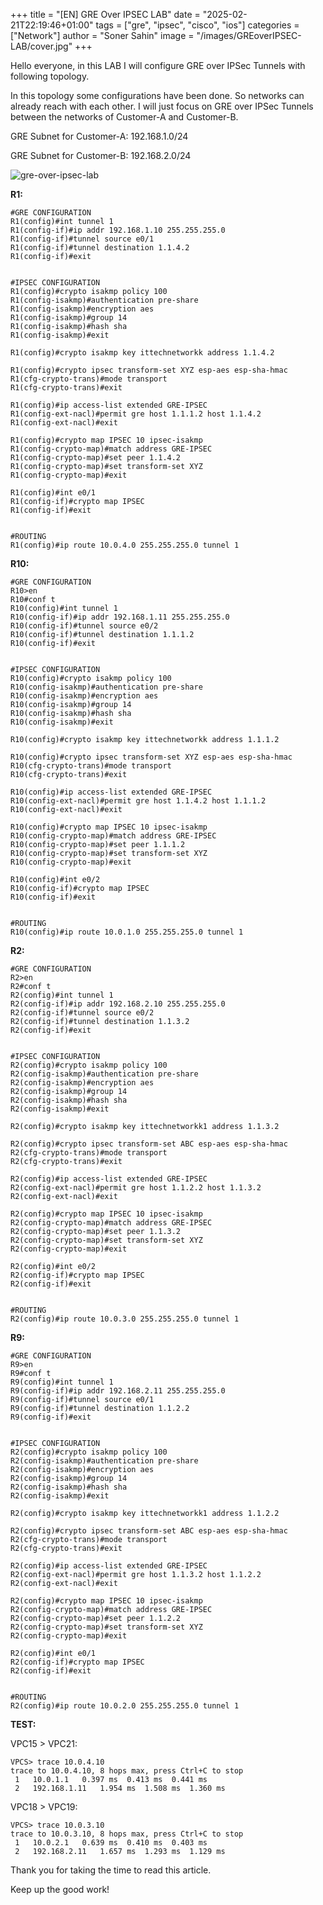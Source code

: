 +++
title = "[EN] GRE Over IPSEC LAB"
date = "2025-02-21T22:19:46+01:00"
tags = ["gre", "ipsec", "cisco", "ios"]
categories = ["Network"]
author = "Soner Sahin"
image = "/images/GREoverIPSEC-LAB/cover.jpg"
+++

Hello everyone, in this LAB I will configure GRE over IPSec Tunnels with following topology.

In this topology some configurations have been done. So networks can already reach with each other. I will just focus on GRE over IPSec Tunnels between the networks of Customer-A and Customer-B.

GRE Subnet for Customer-A: 192.168.1.0/24

GRE Subnet for Customer-B: 192.168.2.0/24

![gre-over-ipsec-lab](/images/GREoverIPSEC-LAB/1.png)

**R1:**

```
#GRE CONFIGURATION
R1(config)#int tunnel 1
R1(config-if)#ip addr 192.168.1.10 255.255.255.0
R1(config-if)#tunnel source e0/1
R1(config-if)#tunnel destination 1.1.4.2 
R1(config-if)#exit


#IPSEC CONFIGURATION
R1(config)#crypto isakmp policy 100
R1(config-isakmp)#authentication pre-share 
R1(config-isakmp)#encryption aes 
R1(config-isakmp)#group 14
R1(config-isakmp)#hash sha
R1(config-isakmp)#exit

R1(config)#crypto isakmp key ittechnetworkk address 1.1.4.2

R1(config)#crypto ipsec transform-set XYZ esp-aes esp-sha-hmac 
R1(cfg-crypto-trans)#mode transport 
R1(cfg-crypto-trans)#exit

R1(config)#ip access-list extended GRE-IPSEC
R1(config-ext-nacl)#permit gre host 1.1.1.2 host 1.1.4.2
R1(config-ext-nacl)#exit

R1(config)#crypto map IPSEC 10 ipsec-isakmp 
R1(config-crypto-map)#match address GRE-IPSEC
R1(config-crypto-map)#set peer 1.1.4.2
R1(config-crypto-map)#set transform-set XYZ
R1(config-crypto-map)#exit

R1(config)#int e0/1
R1(config-if)#crypto map IPSEC
R1(config-if)#exit


#ROUTING
R1(config)#ip route 10.0.4.0 255.255.255.0 tunnel 1
```

**R10:**

```
#GRE CONFIGURATION
R10>en
R10#conf t
R10(config)#int tunnel 1
R10(config-if)#ip addr 192.168.1.11 255.255.255.0
R10(config-if)#tunnel source e0/2
R10(config-if)#tunnel destination 1.1.1.2
R10(config-if)#exit


#IPSEC CONFIGURATION
R10(config)#crypto isakmp policy 100
R10(config-isakmp)#authentication pre-share 
R10(config-isakmp)#encryption aes 
R10(config-isakmp)#group 14
R10(config-isakmp)#hash sha
R10(config-isakmp)#exit

R10(config)#crypto isakmp key ittechnetworkk address 1.1.1.2

R10(config)#crypto ipsec transform-set XYZ esp-aes esp-sha-hmac 
R10(cfg-crypto-trans)#mode transport 
R10(cfg-crypto-trans)#exit

R10(config)#ip access-list extended GRE-IPSEC   
R10(config-ext-nacl)#permit gre host 1.1.4.2 host 1.1.1.2
R10(config-ext-nacl)#exit

R10(config)#crypto map IPSEC 10 ipsec-isakmp 
R10(config-crypto-map)#match address GRE-IPSEC
R10(config-crypto-map)#set peer 1.1.1.2
R10(config-crypto-map)#set transform-set XYZ
R10(config-crypto-map)#exit

R10(config)#int e0/2
R10(config-if)#crypto map IPSEC
R10(config-if)#exit


#ROUTING
R10(config)#ip route 10.0.1.0 255.255.255.0 tunnel 1
```

**R2:**

```
#GRE CONFIGURATION
R2>en
R2#conf t
R2(config)#int tunnel 1
R2(config-if)#ip addr 192.168.2.10 255.255.255.0
R2(config-if)#tunnel source e0/2
R2(config-if)#tunnel destination 1.1.3.2
R2(config-if)#exit


#IPSEC CONFIGURATION
R2(config)#crypto isakmp policy 100
R2(config-isakmp)#authentication pre-share 
R2(config-isakmp)#encryption aes 
R2(config-isakmp)#group 14
R2(config-isakmp)#hash sha
R2(config-isakmp)#exit

R2(config)#crypto isakmp key ittechnetworkk1 address 1.1.3.2

R2(config)#crypto ipsec transform-set ABC esp-aes esp-sha-hmac 
R2(cfg-crypto-trans)#mode transport 
R2(cfg-crypto-trans)#exit

R2(config)#ip access-list extended GRE-IPSEC   
R2(config-ext-nacl)#permit gre host 1.1.2.2 host 1.1.3.2
R2(config-ext-nacl)#exit

R2(config)#crypto map IPSEC 10 ipsec-isakmp 
R2(config-crypto-map)#match address GRE-IPSEC
R2(config-crypto-map)#set peer 1.1.3.2
R2(config-crypto-map)#set transform-set XYZ
R2(config-crypto-map)#exit

R2(config)#int e0/2
R2(config-if)#crypto map IPSEC
R2(config-if)#exit


#ROUTING
R2(config)#ip route 10.0.3.0 255.255.255.0 tunnel 1
```

**R9:**

```
#GRE CONFIGURATION
R9>en
R9#conf t
R9(config)#int tunnel 1
R9(config-if)#ip addr 192.168.2.11 255.255.255.0
R9(config-if)#tunnel source e0/1
R9(config-if)#tunnel destination 1.1.2.2 
R9(config-if)#exit


#IPSEC CONFIGURATION
R2(config)#crypto isakmp policy 100
R2(config-isakmp)#authentication pre-share 
R2(config-isakmp)#encryption aes 
R2(config-isakmp)#group 14
R2(config-isakmp)#hash sha
R2(config-isakmp)#exit

R2(config)#crypto isakmp key ittechnetworkk1 address 1.1.2.2

R2(config)#crypto ipsec transform-set ABC esp-aes esp-sha-hmac 
R2(cfg-crypto-trans)#mode transport 
R2(cfg-crypto-trans)#exit

R2(config)#ip access-list extended GRE-IPSEC   
R2(config-ext-nacl)#permit gre host 1.1.3.2 host 1.1.2.2
R2(config-ext-nacl)#exit

R2(config)#crypto map IPSEC 10 ipsec-isakmp 
R2(config-crypto-map)#match address GRE-IPSEC
R2(config-crypto-map)#set peer 1.1.2.2
R2(config-crypto-map)#set transform-set XYZ
R2(config-crypto-map)#exit

R2(config)#int e0/1
R2(config-if)#crypto map IPSEC
R2(config-if)#exit


#ROUTING
R2(config)#ip route 10.0.2.0 255.255.255.0 tunnel 1
```


**TEST:**

VPC15 > VPC21:

```
VPCS> trace 10.0.4.10
trace to 10.0.4.10, 8 hops max, press Ctrl+C to stop
 1   10.0.1.1   0.397 ms  0.413 ms  0.441 ms
 2   192.168.1.11   1.954 ms  1.508 ms  1.360 ms
```

VPC18 > VPC19:

```
VPCS> trace 10.0.3.10
trace to 10.0.3.10, 8 hops max, press Ctrl+C to stop
 1   10.0.2.1   0.639 ms  0.410 ms  0.403 ms
 2   192.168.2.11   1.657 ms  1.293 ms  1.129 ms
```


Thank you for taking the time to read this article.

Keep up the good work!
